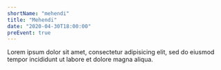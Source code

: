 ```yaml
---
shortName: "mehendi"
title: "Mehendi"
date: "2020-04-30T18:00:00"
preEvent: true
---
```


Lorem ipsum dolor sit amet, consectetur adipisicing elit, sed do eiusmod
tempor incididunt ut labore et dolore magna aliqua.
